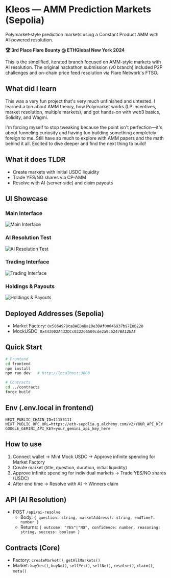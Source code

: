 # Kleos — AMM Prediction Markets (Sepolia)

Polymarket‑style prediction markets using a Constant Product AMM with AI‑powered resolution.

**🏆 3rd Place Flare Bounty @ ETHGlobal New York 2024**

This is the simplified, iterated branch focused on AMM-style markets with AI resolution. The original hackathon submission (v0 branch) included P2P challenges and on-chain price feed resolution via Flare Network's FTSO.

## What did I learn

This was a very fun project that's very much unfinished and untested. I learned a ton about AMM theory, how Polymarket works (LP incentives, market resolution, multiple markets), and got hands-on with web3 basics, Solidity, and Wagmi.

I'm forcing myself to stop tweaking because the point isn't perfection—it's about funneling curiosity and having fun building something completely foreign to me. Still have so much to explore with AMM papers and the math behind it all. Excited to dive deeper and find the next thing to build!

## What it does TLDR

- Create markets with initial USDC liquidity
- Trade YES/NO shares via CP‑AMM
- Resolve with AI (server‑side) and claim payouts

## UI Showcase

### Main Interface

![Main Interface](./frontend/public/Screenshot%202025-08-25%20at%2012.39.34%20PM.png)

### AI Resolution Test

![AI Resolution Test](./frontend/public/Screenshot%202025-08-25%20at%2012.39.44%20PM.png)

### Trading Interface

![Trading Interface](./frontend/public/Screenshot%202025-08-25%20at%2012.39.57%20PM.png)

### Holdings & Payouts

![Holdings & Payouts](./frontend/public/Screenshot%202025-08-25%20at%2012.40.03%20PM.png)

## Deployed Addresses (Sepolia)

- Market Factory: `0x5064978caBAEDaBa10e3DAf00846937b97E0B220`
- MockUSDC: `0x443002A432DCc022206500cde2a9c5247BA12EAf`

## Quick Start

```bash
# Frontend
cd frontend
npm install
npm run dev   # http://localhost:3000

# Contracts
cd ../contracts
forge build
```

## Env (.env.local in frontend)

```env
NEXT_PUBLIC_CHAIN_ID=11155111
NEXT_PUBLIC_RPC_URL=https://eth-sepolia.g.alchemy.com/v2/YOUR_API_KEY
GOOGLE_GEMINI_API_KEY=your_gemini_api_key_here
```

## How to use

1. Connect wallet → Mint Mock USDC → Approve infinite spending for Market Factory
2. Create market (title, question, duration, initial liquidity)
3. Approve infinite spending for individual markets → Trade YES/NO shares (USDC)
4. After end time → Resolve with AI → Winners claim

## API (AI Resolution)

- POST `/api/ai-resolve`
  - Body: `{ question: string, marketAddress?: string, endTime?: number }`
  - Returns: `{ outcome: "YES"|"NO", confidence: number, reasoning: string, success: boolean }`

## Contracts (Core)

- Factory: `createMarket()`, `getAllMarkets()`
- Market: `buyYes()`, `buyNo()`, `sellYes()`, `sellNo()`, `resolve()`, `claim()`, `meta()`
